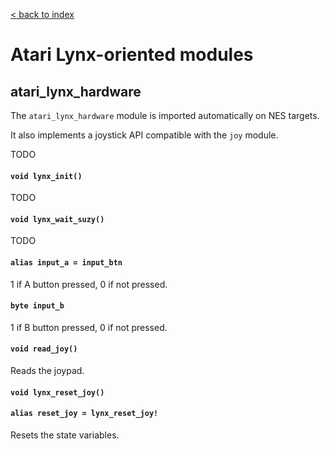 [< back to index](../doc_index.md)

# Atari Lynx-oriented modules

## atari_lynx_hardware

The `atari_lynx_hardware` module is imported automatically on NES targets.

It also implements a joystick API compatible with the `joy` module.

TODO

#### `void lynx_init()`

TODO

#### `void lynx_wait_suzy()`

TODO

#### `alias input_a = input_btn`

1 if A button pressed, 0 if not pressed.

#### `byte input_b`

1 if B button pressed, 0 if not pressed.

#### `void read_joy()`

Reads the joypad.

#### `void lynx_reset_joy()`
#### `alias reset_joy = lynx_reset_joy!`

Resets the state variables.
